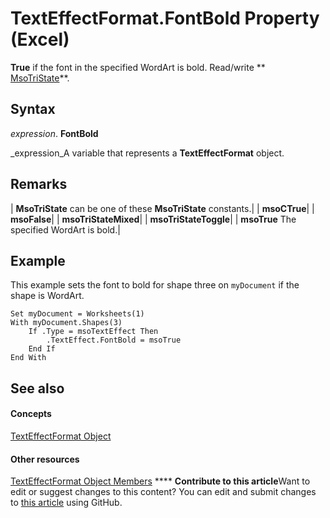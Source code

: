 
# TextEffectFormat.FontBold Property (Excel)

 **True** if the font in the specified WordArt is bold. Read/write ** [MsoTriState](http://msdn.microsoft.com/library/2036cfc9-be7d-e05c-bec7-af05e3c3c515%28Office.15%29.aspx)**.


## Syntax

 _expression_. **FontBold**

 _expression_A variable that represents a  **TextEffectFormat** object.


## Remarks





| **MsoTriState** can be one of these **MsoTriState** constants.|
| **msoCTrue**|
| **msoFalse**|
| **msoTriStateMixed**|
| **msoTriStateToggle**|
| **msoTrue** The specified WordArt is bold.|

## Example

This example sets the font to bold for shape three on  `myDocument` if the shape is WordArt.


```
Set myDocument = Worksheets(1) 
With myDocument.Shapes(3) 
    If .Type = msoTextEffect Then 
        .TextEffect.FontBold = msoTrue 
    End If 
End With
```


## See also


#### Concepts


 [TextEffectFormat Object](7fe03721-6a45-569e-add4-fc8849c99535.md)
#### Other resources


 [TextEffectFormat Object Members](10d920d6-b96f-7afa-8e27-c22ba0926146.md)
****   **Contribute to this article**Want to edit or suggest changes to this content? You can edit and submit changes to  [this article](https://github.com/jhershey00/VBA_Excel_Test/OpenXMLCon/articles/19773cce-32d3-b07f-4650-5a19a4aa469a.md) using GitHub.

